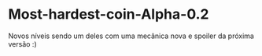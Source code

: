 # Most-hardest-coin-Alpha-0.2
Novos níveis sendo um deles com uma mecânica nova e spoiler da próxima versão :)
